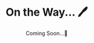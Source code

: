 ---
title: "On the Way... \U0001F58A"
subtitle: "Coming Soon...\U0001F4BC"
layout: default
modal-id: 14
tags: policy
project-date: 
thumbnail: project11.png
alt: image-alt
---